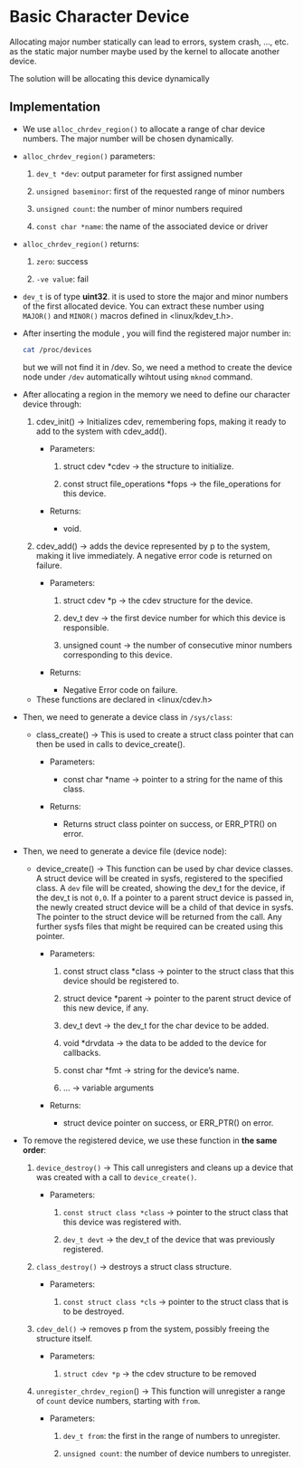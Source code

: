 # Basic Character Device

Allocating major number statically can lead to errors, system crash, ..., etc. as the static major number maybe used by the kernel to allocate another device.

The solution will be allocating this device dynamically

## Implementation

- We use `alloc_chrdev_region()` to allocate a range of char device numbers. The major number will be chosen dynamically.

- `alloc_chrdev_region()` parameters:

    1. `dev_t *dev`: output parameter for first assigned number

    2. `unsigned baseminor`: first of the requested range of minor numbers

    3. `unsigned count`: the number of minor numbers required

    4. `const char *name`: the name of the associated device or driver

- `alloc_chrdev_region()` returns:

    1. `zero`: success

    2. `-ve value`: fail

- `dev_t` is of type **uint32**. it is used to store the major and minor numbers of the first allocated device. You can extract these number using `MAJOR()` and `MINOR()` macros defined in <linux/kdev_t.h>.

- After inserting the module , you will find the registered major number in:

    ```bash
    cat /proc/devices
    ```
    but we will not find it in /dev. So, we need a method to create the device node under `/dev` automatically wihtout using `mknod` command.

- After allocating a region in the memory we need to define our character device through:

    1. cdev_init() -> Initializes cdev, remembering fops, making it ready to add to the system with cdev_add().

        - Parameters: 
            1. struct cdev *cdev -> the structure to initialize.

            2. const struct file_operations *fops -> the file_operations for this device.
    
        - Returns: 

            - void.

    2. cdev_add() -> adds the device represented by p to the system, making it live immediately. A negative error code is returned on failure.

        - Parameters:

            1. struct cdev *p -> the cdev structure for the device.

            2. dev_t dev -> the first device number for which this device is responsible.

            3. unsigned count -> the number of consecutive minor numbers corresponding to this device.

        - Returns:

            - Negative Error code on failure.

    - These functions are declared in <linux/cdev.h>

- Then, we need to generate a device class in `/sys/class`:

    - class_create() -> This is used to create a struct class pointer that can then be used in calls to device_create().

        - Parameters:

            - const char *name -> pointer to a string for the name of this class.

        - Returns:

            - Returns struct class pointer on success, or ERR_PTR() on error.

- Then, we need to generate a device file (device node):

    - device_create() -> This function can be used by char device classes. A struct device will be created in sysfs, registered to the specified class. A `dev` file will be created, showing the dev_t for the device, if the dev_t is not `0,0`. If a pointer to a parent struct device is passed in, the newly created struct device will be a child of that device in sysfs. The pointer to the struct device will be returned from the call. Any further sysfs files that might be required can be created using this pointer.

        - Parameters: 
            1. const struct class *class -> pointer to the struct class that this device should be registered to.

            2. struct device *parent -> pointer to the parent struct device of this new device, if any.

            3. dev_t devt -> the dev_t for the char device to be added.

            4. void *drvdata -> the data to be added to the device for callbacks.

            5. const char *fmt -> string for the device’s name.

            6. ... -> variable arguments

        - Returns:

            - struct device pointer on success, or ERR_PTR() on error.



- To remove the registered device, we use these function in **the same order**:

    1. `device_destroy()` -> This call unregisters and cleans up a device that was created with a call to `device_create()`.

        - Parameters:

            1. `const struct class *class` -> pointer to the struct class that this device was registered with.

            2. `dev_t devt` -> the dev_t of the device that was previously registered.

    2. `class_destroy()` -> destroys a struct class structure.

        - Parameters:

            1. `const struct class *cls` -> pointer to the struct class that is to be destroyed.

    3. `cdev_del()` -> removes p from the system, possibly freeing the structure itself.

        - Parameters:

            1. `struct cdev *p` -> the cdev structure to be removed

    4. `unregister_chrdev_region`() -> This function will unregister a range of `count` device numbers, starting with `from`.

        - Parameters:

            1. `dev_t from`: the first in the range of numbers to unregister.

            2. `unsigned count`: the number of device numbers to unregister.



